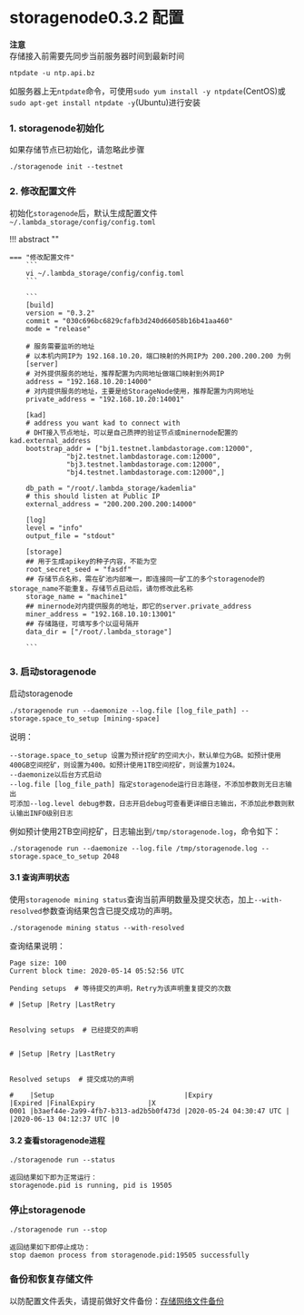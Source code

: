 # storagenode0.3.2 配置 

**注意**  
存储接入前需要先同步当前服务器时间到最新时间
``` 
ntpdate -u ntp.api.bz
```
如服务器上无`ntpdate`命令，可使用`sudo yum install -y ntpdate`(CentOS)或`sudo apt-get install ntpdate -y`(Ubuntu)进行安装

### 1. storagenode初始化

如果存储节点已初始化，请忽略此步骤

```
./storagenode init --testnet
```

### 2. 修改配置文件
初始化`storagenode`后，默认生成配置文件`~/.lambda_storage/config/config.toml`

!!! abstract ""
    
    === "修改配置文件"  
        ```
        vi ~/.lambda_storage/config/config.toml
        ```
        
        ```
        [build]
        version = "0.3.2"
        commit = "030c696bc6829cfafb3d240d66058b16b41aa460"
        mode = "release"
        
        # 服务需要监听的地址
        # 以本机内网IP为 192.168.10.20，端口映射的外网IP为 200.200.200.200 为例
        [server]
        # 对外提供服务的地址，推荐配置为内网地址做端口映射到外网IP
        address = "192.168.10.20:14000"
        # 对内提供服务的地址，主要是给StorageNode使用，推荐配置为内网地址
        private_address = "192.168.10.20:14001"
        
        [kad]
        # address you want kad to connect with
        # DHT接入节点地址，可以是自己质押的验证节点或minernode配置的kad.external_address
        bootstrap_addr = ["bj1.testnet.lambdastorage.com:12000",
                  "bj2.testnet.lambdastorage.com:12000",
                  "bj3.testnet.lambdastorage.com:12000",
                  "bj4.testnet.lambdastorage.com:12000",]

        db_path = "/root/.lambda_storage/kademlia"
        # this should listen at Public IP
        external_address = "200.200.200.200:14000"
        
        [log]
        level = "info"
        output_file = "stdout"
        
        [storage]
        ## 用于生成apikey的种子内容，不能为空
        root_secret_seed = "fasdf"
        ## 存储节点名称，需在矿池内部唯一，即连接同一矿工的多个storagenode的storage_name不能重复。存储节点启动后，请勿修改此名称
        storage_name = "machine1"
        ## minernode对内提供服务的地址，即它的server.private_address
        miner_address = "192.168.10.10:13001"
        ## 存储路径，可填写多个以逗号隔开
        data_dir = ["/root/.lambda_storage"]
        
        ```

### 3. 启动storagenode

启动storagenode
```
./storagenode run --daemonize --log.file [log_file_path] --storage.space_to_setup [mining-space]
```
说明：  
```
--storage.space_to_setup 设置为预计挖矿的空间大小，默认单位为GB。如预计使用400GB空间挖矿，则设置为400。如预计使用1TB空间挖矿，则设置为1024。
--daemonize以后台方式启动   
--log.file [log_file_path] 指定storagenode运行日志路径，不添加参数则无日志输出  
可添加--log.level debug参数，日志开启debug可查看更详细日志输出，不添加此参数则默认输出INFO级别日志 
```

例如预计使用2TB空间挖矿，日志输出到`/tmp/storagenode.log`，命令如下：
``` 
./storagenode run --daemonize --log.file /tmp/storagenode.log --storage.space_to_setup 2048
```


#### 3.1 查询声明状态
使用`storagenode mining status`查询当前声明数量及提交状态，加上`--with-resolved`参数查询结果包含已提交成功的声明。
``` 
./storagenode mining status --with-resolved
```
查询结果说明：
```
Page size: 100
Current block time: 2020-05-14 05:52:56 UTC

Pending setups  # 等待提交的声明，Retry为该声明重复提交的次数

# |Setup |Retry |LastRetry


Resolving setups  # 已经提交的声明


# |Setup |Retry |LastRetry


Resolved setups  # 提交成功的声明

#    |Setup                                |Expiry                  |Expired |FinalExpiry             |X
0001 |b3aef44e-2a99-4fb7-b313-ad2b5b0f473d |2020-05-24 04:30:47 UTC |        |2020-06-13 04:12:37 UTC |0
```

#### 3.2 查看storagenode进程
```
./storagenode run --status
```
```
返回结果如下即为正常运行：
storagenode.pid is running, pid is 19505
```


### 停止storagenode

```
./storagenode run --stop
```
```
返回结果如下即停止成功：
stop daemon process from storagenode.pid:19505 successfully
```

### 备份和恢复存储文件
以防配置文件丢失，请提前做好文件备份：[存储网络文件备份](StorageFile-Backup.md)



